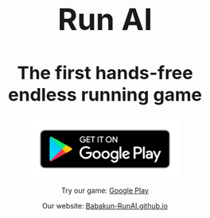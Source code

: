 <h1 align=center style="font-size:60px">Run AI</h1>
<h2 align=center style="font-size:36px">The first hands-free<br>endless running game</h1>

<p align="center">
    <a href="https://play.google.com/store/apps/details?id=com.Babakun.RunAI">
    <img width="300" src="images/google-play-badge_transparent.png" 
     alt="logo">
</a>
</p>

<p  align=center>Try our game: <a href="https://play.google.com/store/apps/details?id=com.Babakun.RunAI">Google Play</a></p>
<p  align=center>Our website: <a href="babakun-runai.github.io">Babakun-RunAI.github.io</a></p>
